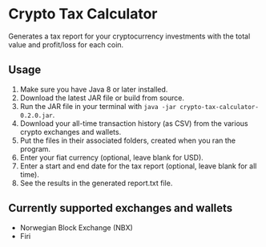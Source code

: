 # Crypto Tax Calculator

Generates a tax report for your cryptocurrency investments with the total value and profit/loss for each coin.

## Usage
1. Make sure you have Java 8 or later installed.
2. Download the latest JAR file or build from source.
3. Run the JAR file in your terminal with `java -jar crypto-tax-calculator-0.2.0.jar`.
4. Download your all-time transaction history (as CSV) from the various crypto exchanges and wallets.
5. Put the files in their associated folders, created when you ran the program.
6. Enter your fiat currency (optional, leave blank for USD).
7. Enter a start and end date for the tax report (optional, leave blank for all time).
8. See the results in the generated report.txt file.

## Currently supported exchanges and wallets
- Norwegian Block Exchange (NBX)
- Firi